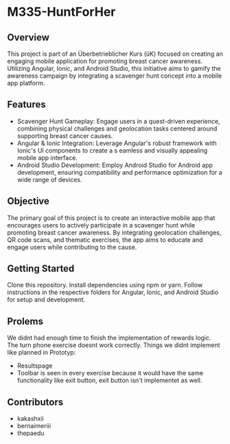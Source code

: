 # M335-HuntForHer

## Overview
This project is part of an Überbetrieblicher Kurs (üK) focused on creating an engaging mobile application for promoting breast cancer awareness. 
Utilizing Angular, Ionic, and Android Studio, this initiative aims to gamify the awareness campaign by integrating a scavenger 
hunt concept into a mobile app platform.

## Features
- Scavenger Hunt Gameplay: Engage users in a quest-driven experience, combining physical challenges and geolocation tasks centered around supporting breast cancer causes.
- Angular & Ionic Integration: Leverage Angular's robust framework with Ionic's UI components to create a s eamless and visually appealing mobile app interface.
- Android Studio Development: Employ Android Studio for Android app development, ensuring compatibility and performance optimization for a wide range of devices.

## Objective
The primary goal of this project is to create an interactive mobile app that encourages users to actively participate in a scavenger hunt while promoting breast cancer awareness. 
By integrating geolocation challenges, QR code scans, and thematic exercises, the app aims to educate and engage users while contributing to the cause.

## Getting Started
Clone this repository.
Install dependencies using npm or yarn.
Follow instructions in the respective folders for Angular, Ionic, and Android Studio for setup and development.

## Prolems
We didnt had enough time to finish the implementation of rewards logic.
The turn phone exercise doesnt work correctly.
Things we didnt implement like planned in Prototyp:
- Resultspage
- Toolbar is seen in every exercise because it would have the same functionality like exit button, exit button isn't implementet as well.


## Contributors
- kakashxii
- bernaimeriii
- thepaedu
